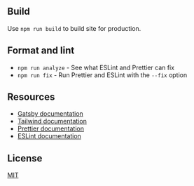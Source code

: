 ## Build

Use `npm run build` to build site for production.

## Format and lint

- `npm run analyze` - See what ESLint and Prettier can fix
- `npm run fix` - Run Prettier and ESLint with the `--fix` option

## Resources

- [Gatsby documentation](https://www.gatsbyjs.org/docs/)
- [Tailwind documentation](https://tailwindcss.com/docs/what-is-tailwind/)
- [Prettier documentation](https://prettier.io/docs/en/index.html)
- [ESLint documentation](https://eslint.org/docs/user-guide/configuring)

## License

[MIT](https://github.com/taylorbryant/gatsby-starter-tailwind/blob/master/LICENSE.md)
